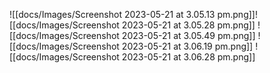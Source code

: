 ![[docs/Images/Screenshot 2023-05-21 at 3.05.13 pm.png]]![[docs/Images/Screenshot 2023-05-21 at 3.05.28 pm.png]]
![[docs/Images/Screenshot 2023-05-21 at 3.05.49 pm.png]]
![[docs/Images/Screenshot 2023-05-21 at 3.06.19 pm.png]]
![[docs/Images/Screenshot 2023-05-21 at 3.06.28 pm.png]]
